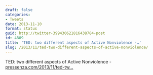 ```yaml
---
draft: false
categories:
- Tweets
date: 2013-11-10
format: status
guid: http://twitter-399430621816438784-post
id: 4809
title: 'TED: two different aspects of Active Nonviolence -…'
slug: /2013/11/ted-two-different-aspects-of-active-nonviolence/
---
```


TED: two different aspects of Active Nonviolence - [pressenza.com/2013/11/ted-tw…](http://www.pressenza.com/2013/11/ted-two-different-aspects-active-nonviolence/)